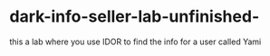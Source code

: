 # dark-info-seller-lab-unfinished-
this a lab where you use IDOR to find the info for a user called Yami 

